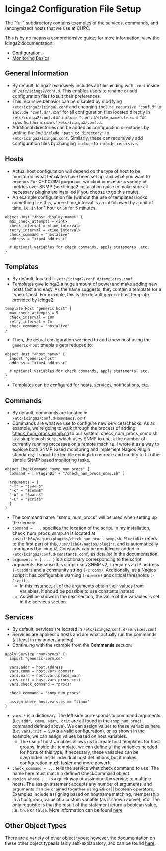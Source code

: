 # Icinga2 Configuration File Setup

The "full" subdirectory contains examples of the services, commands, and (anonymized) hosts that we use at CHPC.

This is by no means a comprehensive guide; for more information, view the Icinga2 documentation:
 - [Configuration](https://icinga.com/docs/icinga2/latest/doc/04-configuration/).
 - [Monitoring Basics](https://icinga.com/docs/icinga2/latest/doc/03-monitoring-basics/)
 
## General Information

- By default, Icinga2 recursively includes all files ending with `.conf` inside of `/etc/icinga2/conf.d`. This enables users to rename or add configuration files to suit their preferences.
- This recursive behavior can be disabled by modifying `/etc/icinga2/icinga2.conf` and changing `include_recursive "conf.d"` to `include "conf.d/*.conf` for all configuration files located directly in `/etc/icinga2/conf.d` or `include "conf.d/<file_name(s)>.conf` for specific files inside of `/etc/icinga2/conf.d`.  
- Additional directories can be added as configuration directories by adding the line `include "path_to_directory"` to `/etc/icinga2/icinga2.conf`. Similarly, these can recursively add configuration files by changing `include` to `include_recursive`. 

## Hosts

- Actual host configuration will depend on the type of host to be monitored, what templates have been set up, and what you want to monitor. For CHPC/BMI purposes, we elect to monitor a variety of metrics over SNMP (see Icinga2 installation guide to make sure all necessary plugins are installed if you choose to go this route).
- An example configuration file (without the use of templates) looks something like this, where time_interval is an int followed by a unit of time, i.e. `1h` for 1 hour or  `5m` for 5 minutes. 
```
object Host "<host_display_name>" {
  max_check_attempts = <int>
  check_interval = <time_interval>
  retry_interval = <time_interval>
  check_command = "hostalive"
  address = "<ipv4 address>"
  
  # Optional variables for check commands, apply statements, etc.
}
```

## Templates

- By default, located in `/etc/icinga2/conf.d/templates.conf`.
- Templates give Icinga2 a huge amount of power and make adding new hosts fast and easy. As the name suggests, they contain a template for a type of host. For example, this is the default generic-host template provided by Icinga2:
```
template Host "generic-host" {
  max_check_attempts = 5
  check_interval = 10m
  retry_interval = 2m
  check_command = "hostalive"
}
```
- Then, the actual configuration we need to add a new host using the `generic-host` tmeplate gets reduced to:
```
object Host "<host_name>" {
  import "generic-host"
  address = "<ipv4 address>"
  
  # Optional variables for check commands, apply statements, etc. 
}
```
- Templates can be configured for hosts, services, notifications, etc. 

## Commands
- By default, commands are located in `/etc/icinga2/conf.d/commands.conf`
- Commands are what we use to configure new services/checks. As an example, we're going to walk through the process of adding [check_num_procs_snmp.sh](https://github.com/andrewtakeshi/bmi/blob/master/icinga.d/initial/custom_scripts/check_num_procs_snmp.sh) to our system. check_num_procs_snmp.sh is a simple bash script which uses SNMP to check the number of currently running processes on a remote machine. I wrote it as a way to explore both SNMP based monitoring and implement Nagios Plugin standards; it should be legible enough to recreate and modify to fit other simple SNMP based monitoring tasks. 

```
object CheckCommand "snmp_num_procs" {
  command = [ PluginDir + "/check_num_procs_snmp.sh" ]
  
  arguments = {
  "-t" = "$addr$"
  "-c" = "$comm$"
  "-W" = "$warn$"
  "-C" = "$crit$"
  }
}
```

- The command name, "snmp_num_procs" will be used when setting up the service. 
- `command = ...` specifies the location of the script. In my installation, check_num_procs_snmp.sh is located at `/usr/lib64/nagios/plugins/check_num_procs_snmp.sh`. `PluginDir` refers to the first part of this, `/usr/lib64/nagios/plugins`, and is automatically configured by Icinga2. Constants can be modified or added in `/etc/icinga2/conf.d/constants.conf`, as detailed in the documentation. 
- `arguments = { ... }` is a dictionary corresponding to the script arguments. Because this script uses SNMP v2, it requires an IP address `(-t:addr)` and a community string `(-c:comm)`. Additionally, as a Nagios script it has configurable warning `(-W:warn)` and critical thresholds `(-C:crit)`. 
  - In this instance, all of the arguments obtain their values from variables. It should be possible to use constants instead. 
  - As will be shown in the next section, the value of the variables is set in the services section. 

## Services
- By default, services are located in `/etc/icinga2/conf.d/services.conf`
- Services are applied to hosts and are what actually run the commands (at least in my understanding).
- Continuing with the example from the **Commands** section:
```
apply Service "num-procs" {
  import "generic-service"
  
  vars.addr = host.address
  vars.comm = host.vars.commstr
  vars.warn = host.vars.procs_warn
  vars.crit = host.vars.procs_crit
  vars.check_command = "procs"
  
  check_command = "snmp_num_procs"
  
  assign where host.vars.os == "linux"
}
```
- `vars.*` is a dictionary. The left side corresponds to command arguments (i.e. `addr, comm, warn, crit` are all found in the `snmp_num_procs` command defined above). We can assign values to these variables here (i.e. `vars.crit = 500` is a valid configuration), or, as shown in the example, we can assign values based on host variables. 
  - The use of host variables allows us to create host templates for host groups. Inside the template, we can define all the variables needed for hosts of this type; if necessary, these variables can be overridden inside individual host definitions, but it makes configuration much faster and more powerful.
- `check_command = ...` tells the service what check command to use. The name here must match a defined CheckCommand object. 
- `assign where ...` is a quick way of assigning the service to multiple hosts. The assign statement accepts any number of arguments, and arguments can be chained together using && or || boolean operators. Examples include assigning based on hostname matching, membership in a hostgroup, value of a custom variable (as is shown above), etc. The only requisite is that the result of the statement return a boolean value, i.e. `true` or `false`. More information can be found [here](https://icinga.com/docs/icinga2/latest/doc/03-monitoring-basics/#using-apply-services)

## Other Object Types
There are a variety of other object types; however, the documentation on these other object types is fairly self-explanatory, and can be found [here](https://icinga.com/docs/icinga2/latest/doc/09-object-types/). 
